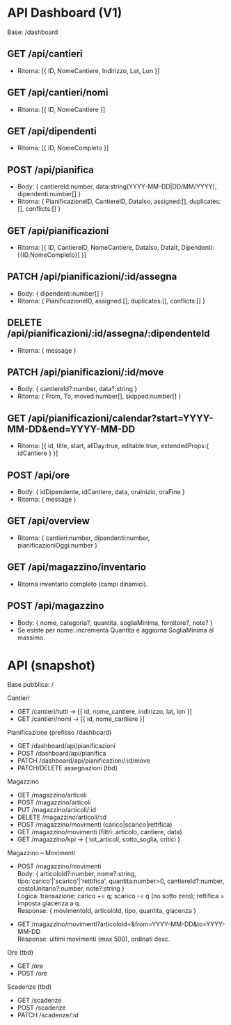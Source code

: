 # API Dashboard (V1)

Base: /dashboard

## GET /api/cantieri
- Ritorna: [{ ID, NomeCantiere, Indirizzo, Lat, Lon }]

## GET /api/cantieri/nomi
- Ritorna: [{ ID, NomeCantiere }]

## GET /api/dipendenti
- Ritorna: [{ ID, NomeCompleto }]

## POST /api/pianifica
- Body: { cantiereId:number, data:string(YYYY-MM-DD|DD/MM/YYYY), dipendenti:number[] }
- Ritorna: { PianificazioneID, CantiereID, DataIso, assigned:[], duplicates:[], conflicts:[] }

## GET /api/pianificazioni
- Ritorna: [{ ID, CantiereID, NomeCantiere, DataIso, DataIt, Dipendenti:[{ID,NomeCompleto}] }]

## PATCH /api/pianificazioni/:id/assegna
- Body: { dipendenti:number[] }
- Ritorna: { PianificazioneID, assigned:[], duplicates:[], conflicts:[] }

## DELETE /api/pianificazioni/:id/assegna/:dipendenteId
- Ritorna: { message }

## PATCH /api/pianificazioni/:id/move
- Body: { cantiereId?:number, data?:string }
- Ritorna: { From, To, moved:number[], skipped:number[] }

## GET /api/pianificazioni/calendar?start=YYYY-MM-DD&end=YYYY-MM-DD
- Ritorna: [{ id, title, start, allDay:true, editable:true, extendedProps:{ idCantiere } }]

## POST /api/ore
- Body: { idDipendente, idCantiere, data, oraInizio, oraFine }
- Ritorna: { message }

## GET /api/overview
- Ritorna: { cantieri:number, dipendenti:number, pianificazioniOggi:number }

## GET /api/magazzino/inventario
- Ritorna inventario completo (campi dinamici).

## POST /api/magazzino
- Body: { nome, categoria?, quantita, sogliaMinima, fornitore?, note? }
- Se esiste per nome: incrementa Quantita e aggiorna SogliaMinima al massimo.

# API (snapshot)

Base pubblica: /

Cantieri
- GET /cantieri/tutti -> [{ id, nome_cantiere, indirizzo, lat, lon }]
- GET /cantieri/nomi -> [{ id, nome_cantiere }]

Pianificazione (prefisso /dashboard)
- GET  /dashboard/api/pianificazioni
- POST /dashboard/api/pianifica
- PATCH /dashboard/api/pianificazioni/:id/move
- PATCH/DELETE assegnazioni (tbd)

Magazzino
- GET  /magazzino/articoli
- POST /magazzino/articoli
- PUT  /magazzino/articoli/:id
- DELETE /magazzino/articoli/:id
- POST /magazzino/movimenti  (carico|scarico|rettifica)
- GET  /magazzino/movimenti   (filtri: articolo, cantiere, data)
- GET  /magazzino/kpi         -> { tot_articoli, sotto_soglia, critici }

Magazzino – Movimenti
- POST /magazzino/movimenti  
  Body: { articoloId?:number, nome?:string, tipo:'carico'|'scarico'|'rettifica', quantita:number>0, cantiereId?:number, costoUnitario?:number, note?:string }  
  Logica: transazione; carico += q; scarico -= q (no sotto zero); rettifica = imposta giacenza a q.  
  Response: { movimentoId, articoloId, tipo, quantita, giacenza }

- GET /magazzino/movimenti?articoloId=&from=YYYY-MM-DD&to=YYYY-MM-DD  
  Response: ultimi movimenti (max 500), ordinati desc.

Ore (tbd)
- GET /ore
- POST /ore

Scadenze (tbd)
- GET /scadenze
- POST /scadenze
- PATCH /scadenze/:id